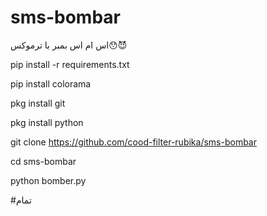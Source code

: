 # sms-bombar
اس ام اس بمبر با ترموکس😯😈

 pip install -r requirements.txt

 pip install colorama

 pkg install git 

 pkg install python

 git clone https://github.com/cood-filter-rubika/sms-bombar
 
 cd sms-bombar

 python bomber.py

#تمام
